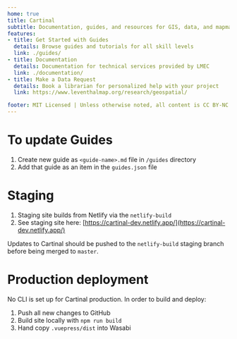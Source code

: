 ```yaml
---
home: true
title: Cartinal
subtitle: Documentation, guides, and resources for GIS, data, and mapmaking from the Leventhal Map & Education Center at the Boston Public Library
features:
- title: Get Started with Guides
  details: Browse guides and tutorials for all skill levels
  link: ./guides/
- title: Documentation
  details: Documentation for technical services provided by LMEC
  link: ./documentation/
- title: Make a Data Request
  details: Book a librarian for personalized help with your project
  link: https://www.leventhalmap.org/research/geospatial/

footer: MIT Licensed | Unless otherwise noted, all content is CC BY-NC 2.0, Leventhal Map & Education Center 2021
---
```


# To update Guides

1. Create new guide as `<guide-name>.md` file in `/guides` directory
2. Add that guide as an item in the `guides.json` file

# Staging

1. Staging site builds from Netlify via the `netlify-build` 
2. See staging site here: [https://cartinal-dev.netlify.app/](https://cartinal-dev.netlify.app/)

Updates to Cartinal should be pushed to the `netlify-build` staging branch before being merged to `master`.

# Production deployment

No CLI is set up for Cartinal production. In order to build and deploy:

1. Push all new changes to GitHub
2. Build site locally with `npm run build`
3. Hand copy `.vuepress/dist` into Wasabi